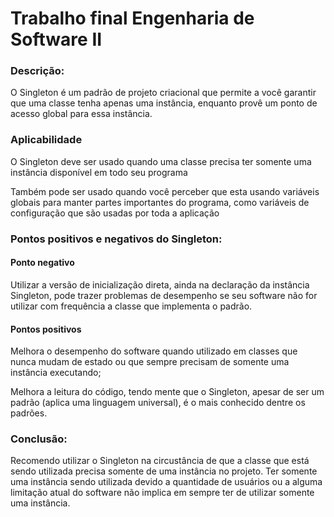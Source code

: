 # Trabalho final Engenharia de Software II # 


### Descrição: ###
O Singleton é um padrão de projeto criacional que permite a você garantir que uma classe tenha apenas uma instância, enquanto provê um ponto de acesso global para essa instância.

### Aplicabilidade ###
O Singleton deve ser usado quando uma classe precisa ter somente uma instância disponível em todo seu programa

Também pode ser usado quando você perceber que esta usando variáveis globais para manter partes importantes do programa, como variáveis de configuração que são usadas por toda a aplicação

### Pontos positivos e negativos do Singleton: ###

#### Ponto negativo ####
Utilizar a versão de inicialização direta, ainda na declaração da instância Singleton, pode trazer problemas de desempenho se seu software não for utilizar com frequência a classe que implementa o padrão.

#### Pontos positivos ####
Melhora o desempenho do software quando utilizado em classes que nunca mudam de estado ou que sempre precisam de somente uma instância executando;

Melhora a leitura do código, tendo mente que o Singleton, apesar de ser um padrão (aplica uma linguagem universal), é o mais conhecido dentre os padrões.

### Conclusão: ###
Recomendo utilizar o Singleton na circustância de que a classe que está sendo utilizada precisa somente de uma instância no projeto.
Ter somente uma instância sendo utilizada devido a quantidade de usuários ou a alguma limitação atual do software não implica em sempre ter de utilizar somente uma instância.
